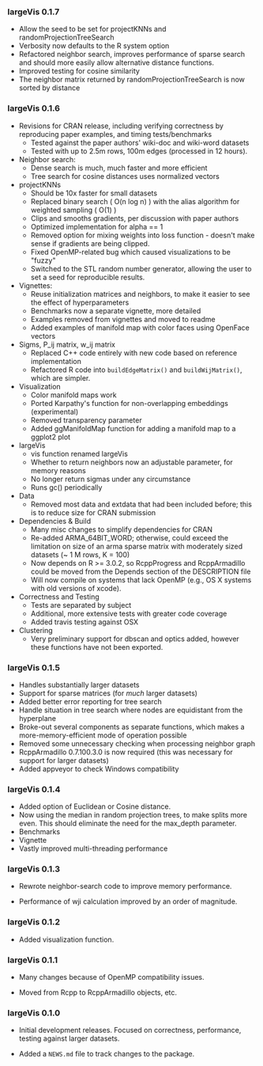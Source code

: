 ### largeVis 0.1.7
*	Allow the seed to be set for projectKNNs and randomProjectionTreeSearch
* Verbosity now defaults to the R system option
* Refactored neighbor search, improves performance of sparse search and should more easily allow alternative distance functions.
* Improved testing for cosine similarity
* The neighbor matrix returned by randomProjectionTreeSearch is now sorted by distance

### largeVis 0.1.6

* Revisions for CRAN release, including verifying correctness by reproducing paper examples, and timing tests/benchmarks
  + Tested against the paper authors' wiki-doc and wiki-word datasets
  + Tested with up to 2.5m rows, 100m edges (processed in 12 hours). 
* Neighbor search:
  + Dense search is much, much faster and more efficient
  + Tree search for cosine distances uses normalized vectors
* projectKNNs 
  + Should be 10x faster for small datasets
  + Replaced binary search ( O(n log n) ) with the alias algorithm for weighted sampling ( O(1) )
  + Clips and smooths gradients, per discussion with paper authors
  + Optimized implementation for alpha == 1
  + Removed option for mixing weights into loss function - doesn't make sense if gradients are being clipped. 
  + Fixed OpenMP-related bug which caused visualizations to be "fuzzy"
  + Switched to the STL random number generator, allowing the user to set a seed for reproducible results.
* Vignettes:
  + Reuse initialization matrices and neighbors, to make it easier to see the effect of hyperparameters
  + Benchmarks now a separate vignette, more detailed
  + Examples removed from vignettes and moved to readme
  + Added examples of manifold map with color faces using OpenFace vectors
* Sigms, P_ij matrix, w_ij matrix
  + Replaced C++ code entirely with new code based on reference implementation 
  + Refactored R code into `buildEdgeMatrix()` and `buildWijMatrix()`, which are simpler. 
* Visualization
  + Color manifold maps work
  + Ported Karpathy's function for non-overlapping embeddings (experimental)
  + Removed transparency parameter
  + Added ggManifoldMap function for adding a manifold map to a ggplot2 plot
* largeVis
	+ vis function renamed largeVis
  + Whether to return neighbors now an adjustable parameter, for memory reasons
  + No longer return sigmas under any circumstance
  + Runs gc() periodically
* Data
  + Removed most data and extdata that had been included before; this is to reduce size for CRAN submission
* Dependencies & Build
  + Many misc changes to simplify dependencies for CRAN
  + Re-added ARMA_64BIT_WORD; otherwise, could exceed the limitation on size of an arma sparse matrix with moderately sized datasets (~ 1 M rows, K = 100)
  + Now depends on R >= 3.0.2, so RcppProgress and RcppArmadillo could be moved from the Depends section of the DESCRIPTION file
  + Will now compile on systems that lack OpenMP (e.g., OS X systems with old versions of xcode). 
* Correctness and Testing
  + Tests are separated by subject
  + Additional, more extensive tests with greater code coverage
  + Added travis testing against OSX
* Clustering
  + Very preliminary support for dbscan and optics added, however these functions have not been exported.

### largeVis 0.1.5

* Handles substantially larger datasets
* Support for sparse matrices (for *much* larger datasets)
* Added better error reporting for tree search
* Handle situation in tree search where nodes are equidistant from the hyperplane
* Broke-out several components as separate functions, which makes a more-memory-efficient mode of operation possible
* Removed some unnecessary checking when processing neighbor graph
* RcppArmadillo 0.7.100.3.0 is now required (this was necessary for support for larger datasets)
* Added appveyor to check Windows compatibility

### largeVis 0.1.4

* Added option of Euclidean or Cosine distance. 
* Now using the median in random projection trees, to make splits more even. This should eliminate the need for the
max_depth parameter. 
* Benchmarks
* Vignette
* Vastly improved multi-threading performance

### largeVis 0.1.3

* Rewrote neighbor-search code to improve memory performance. 

* Performance of wji calculation improved by an order of magnitude.

### largeVis 0.1.2

* Added visualization function.

### largeVis 0.1.1

* Many changes because of OpenMP compatibility issues. 

* Moved from Rcpp to RcppArmadillo objects, etc. 

### largeVis 0.1.0

* Initial development releases.  Focused on correctness, performance, testing against larger datasets.

* Added a `NEWS.md` file to track changes to the package.
